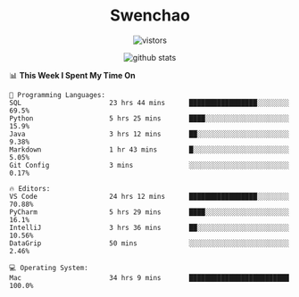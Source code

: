<h1 align="center">Swenchao</h3>

<p align="center">
  <img src="https://visitor-badge.glitch.me/badge?page_id=Swenchao" alt="vistors" />
</p>

<p align="center">
  <img src="https://github-readme-stats.vercel.app/api?username=Swenchao&count_private=true&show_icons=true&theme=vue-dark&hide_title=true" alt="github stats" />
</p>

<!--START_SECTION:waka-->
📊 **This Week I Spent My Time On** 

```text
💬 Programming Languages: 
SQL                      23 hrs 44 mins      █████████████████░░░░░░░░   69.5% 
Python                   5 hrs 25 mins       ████░░░░░░░░░░░░░░░░░░░░░   15.9% 
Java                     3 hrs 12 mins       ██░░░░░░░░░░░░░░░░░░░░░░░   9.38% 
Markdown                 1 hr 43 mins        █░░░░░░░░░░░░░░░░░░░░░░░░   5.05% 
Git Config               3 mins              ░░░░░░░░░░░░░░░░░░░░░░░░░   0.17%

🔥 Editors: 
VS Code                  24 hrs 12 mins      █████████████████░░░░░░░░   70.88% 
PyCharm                  5 hrs 29 mins       ████░░░░░░░░░░░░░░░░░░░░░   16.1% 
IntelliJ                 3 hrs 36 mins       ██░░░░░░░░░░░░░░░░░░░░░░░   10.56% 
DataGrip                 50 mins             ░░░░░░░░░░░░░░░░░░░░░░░░░   2.46%

💻 Operating System: 
Mac                      34 hrs 9 mins       █████████████████████████   100.0%

```


<!--END_SECTION:waka-->
